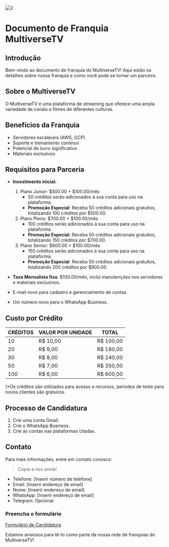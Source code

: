 
![2](https://github.com/multiverseTV/franquia/assets/152097542/4ee80fd2-f88d-467c-aa8e-e020742e4432)

# Documento de Franquia MultiverseTV

## Introdução
Bem-vindo ao documento de franquia do MultiverseTV! Aqui estão os detalhes sobre nossa franquia e como você pode se tornar um parceiro.

## Sobre o MultiverseTV
O MultiverseTV é uma plataforma de streaming que oferece uma ampla variedade de canais e filmes de diferentes culturas.

## Benefícios da Franquia
- Servidores escaláveis (AWS, GCP)
- Suporte e treinamento contínuo
- Potencial de lucro significativo
- Materiais exclusivos

## Requisitos para Parceria
- **Investimento inicial:**
    1. Plano Junior: $500.00 + $100.00/mês
       - 50 créditos serão adicionados à sua conta para uso na plataforma.
       - **Promoção Especial**: Receba 50 créditos adicionais gratuitos, totalizando 100 créditos por $500.00.
    2. Plano Pleno: $700.00 + $100.00/mês
       - 100 créditos serão adicionados à sua conta para uso na plataforma.
       - **Promoção Especial**: Receba 50 créditos adicionais gratuitos, totalizando 150 créditos por $700.00.
    3. Plano Senior: $900.00 + $100.00/mês
       - 150 créditos serão adicionados à sua conta para uso na plataforma.
       - **Promoção Especial**: Receba 50 créditos adicionais gratuitos, totalizando 200 créditos por $900.00.

- **Taxa Mensalista fixa**: $100.00/mês, inclui manutenções nos servidores e materiais exclusivos.

- E-mail novo para cadastro e gerenciamento de contas.
- Um número novo para o WhatsApp Business.

## Custo por Crédito
CRÉDITOS | VALOR POR UNIDADE | TOTAL
---------|--------------------|------
10       | R$ 10,00           | R$ 100,00
20       | R$ 9,00            | R$ 180,00
30       | R$ 8,00            | R$ 240,00
50       | R$ 7,00            | R$ 350,00
100      | R$ 6,00            | R$ 600,00

(*Os créditos são utilizados para acesso a recursos, períodos de teste para novos clientes são gratuiros.

## Processo de Candidatura
1. Crie uma conta Gmail.
2. Crie o WhatsApp Business.
3. Crie as contas nas plataformas citadas.

## Contato
Para mais informações, entre em contato conosco:

> Copie e nos envie!

- Telefone: [Inserir número de telefone]
- Email: [Inserir endereço de email]
- Nome: [Inserir endereço de email]
- WhatsApp: [Inserir endereço de email]
- Telegram: Opcional

### Preencha o formulário
[Formulário de Candidatura](https://forms.gle/5m1Prcsr3futoVu97)

Estamos ansiosos para tê-lo como parte da nossa rede de franquias do MultiverseTV!
